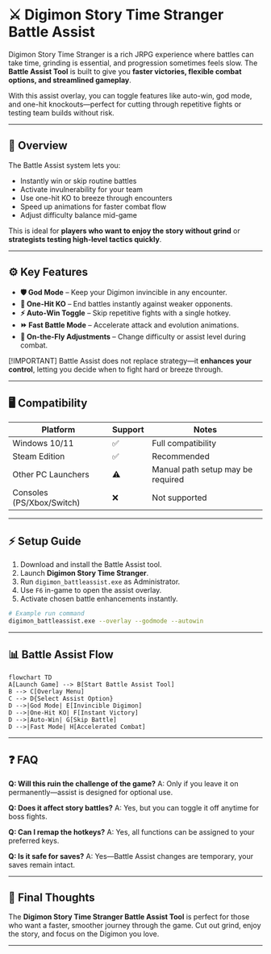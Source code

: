 # ⚔️ Digimon Story Time Stranger Battle Assist

Digimon Story Time Stranger is a rich JRPG experience where battles can take time, grinding is essential, and progression sometimes feels slow. The **Battle Assist Tool** is built to give you **faster victories, flexible combat options, and streamlined gameplay**.

With this assist overlay, you can toggle features like auto-win, god mode, and one-hit knockouts—perfect for cutting through repetitive fights or testing team builds without risk.

---

## 🔎 Overview

The Battle Assist system lets you:

* Instantly win or skip routine battles
* Activate invulnerability for your team
* Use one-hit KO to breeze through encounters
* Speed up animations for faster combat flow
* Adjust difficulty balance mid-game

This is ideal for **players who want to enjoy the story without grind** or **strategists testing high-level tactics quickly**.

---

## ⚙️ Key Features

* **🛡 God Mode** – Keep your Digimon invincible in any encounter.
* **🎯 One-Hit KO** – End battles instantly against weaker opponents.
* **⚡ Auto-Win Toggle** – Skip repetitive fights with a single hotkey.
* **⏩ Fast Battle Mode** – Accelerate attack and evolution animations.
* **🔄 On-the-Fly Adjustments** – Change difficulty or assist level during combat.

[!IMPORTANT]
Battle Assist does not replace strategy—it **enhances your control**, letting you decide when to fight hard or breeze through.

---

## 🖥 Compatibility

| Platform                  | Support | Notes                             |
| ------------------------- | ------- | --------------------------------- |
| Windows 10/11             | ✅       | Full compatibility                |
| Steam Edition             | ✅       | Recommended                       |
| Other PC Launchers        | ⚠️      | Manual path setup may be required |
| Consoles (PS/Xbox/Switch) | ❌       | Not supported                     |

---

## ⚡ Setup Guide

1. Download and install the Battle Assist tool.
2. Launch **Digimon Story Time Stranger**.
3. Run `digimon_battleassist.exe` as Administrator.
4. Use `F6` in-game to open the assist overlay.
5. Activate chosen battle enhancements instantly.

```bash
# Example run command
digimon_battleassist.exe --overlay --godmode --autowin
```

---

## 📊 Battle Assist Flow

```mermaid
flowchart TD
A[Launch Game] --> B[Start Battle Assist Tool]
B --> C[Overlay Menu]
C --> D{Select Assist Option}
D -->|God Mode| E[Invincible Digimon]
D -->|One-Hit KO| F[Instant Victory]
D -->|Auto-Win| G[Skip Battle]
D -->|Fast Mode| H[Accelerated Combat]
```

---

## ❓ FAQ

**Q: Will this ruin the challenge of the game?**
A: Only if you leave it on permanently—assist is designed for optional use.

**Q: Does it affect story battles?**
A: Yes, but you can toggle it off anytime for boss fights.

**Q: Can I remap the hotkeys?**
A: Yes, all functions can be assigned to your preferred keys.

**Q: Is it safe for saves?**
A: Yes—Battle Assist changes are temporary, your saves remain intact.

---

## 🚀 Final Thoughts

The **Digimon Story Time Stranger Battle Assist Tool** is perfect for those who want a faster, smoother journey through the game. Cut out grind, enjoy the story, and focus on the Digimon you love.

---

